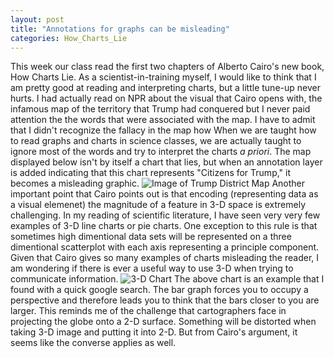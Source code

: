 ```yaml
---
layout: post
title: "Annotations for graphs can be misleading"
categories: How_Charts_Lie
---
```


This week our class read the first two chapters of Alberto Cairo's new book, How Charts Lie. As a scientist-in-training myself, I would like to think that I am pretty good at reading and interpreting charts, but a little tune-up never hurts. I had actually read on NPR about the visual that Cairo opens with, the infamous map of the territory that Trump had conquered but I never paid attention the the words that were associated with the map. I have to admit that I didn't recognize the fallacy in the map how  When we are taught how to read graphs and charts in science classes, we are actually taught to ignore most of the words and try to interpret the charts _a priori_. The map displayed below isn't by itself a chart that lies, but when an annotation layer is added indicating that this chart represents "Citizens for Trump," it becomes a misleading graphic.
![Image of Trump District Map](https://images.dailykos.com/images/359016/original/2016_House_Districts_by_Presidential_Party_Winner.png?1485791226)
Another important point that Cairo points out is that encoding (representing data as a visual elemenet) the magnitude of a feature in 3-D space is extremely challenging. In my reading of scientific literature, I have seen very very few examples of 3-D line charts or pie charts. One exception to this rule is that sometimes high dimentional data sets will be represented on a three dimentional scatterplot with each axis representing a principle component. Given that Cairo gives so many examples of charts misleading the reader, I am wondering if there is ever a useful way to use 3-D when trying to communicate information.
![3-D Chart](https://infoactive.co/data-design/images/sections/06/20-08-3D-bar.png)
The above chart is an example that I found with a quick google search. The bar graph forces you to occupy a perspective and therefore leads you to think that the bars closer to you are larger. This reminds me of the challenge that cartographers face in projecting the globe onto a 2-D surface. Something will be distorted when taking 3-D image and putting it into 2-D. But from Cairo's argument, it seems like the converse applies as well.
